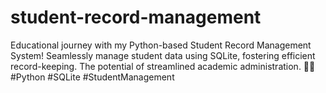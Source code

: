 # student-record-management
Educational journey with my Python-based Student Record Management System! Seamlessly manage student data using SQLite, fostering efficient record-keeping. The potential of streamlined academic administration. 🚀🐍 #Python  #SQLite  #StudentManagement
